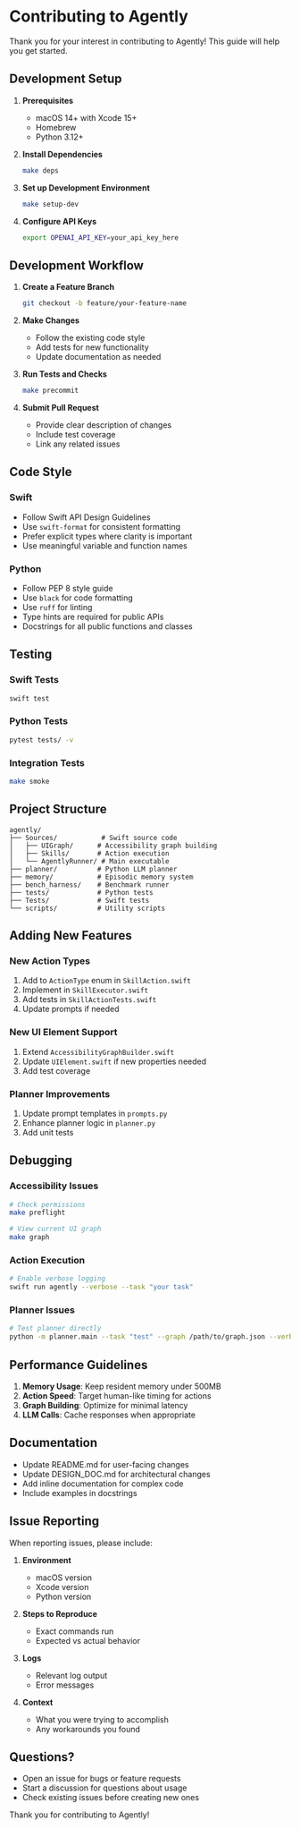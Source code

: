 # Contributing to Agently

Thank you for your interest in contributing to Agently! This guide will help you get started.

## Development Setup

1. **Prerequisites**
   - macOS 14+ with Xcode 15+
   - Homebrew
   - Python 3.12+

2. **Install Dependencies**
   ```bash
   make deps
   ```

3. **Set up Development Environment**
   ```bash
   make setup-dev
   ```

4. **Configure API Keys**
   ```bash
   export OPENAI_API_KEY=your_api_key_here
   ```

## Development Workflow

1. **Create a Feature Branch**
   ```bash
   git checkout -b feature/your-feature-name
   ```

2. **Make Changes**
   - Follow the existing code style
   - Add tests for new functionality
   - Update documentation as needed

3. **Run Tests and Checks**
   ```bash
   make precommit
   ```

4. **Submit Pull Request**
   - Provide clear description of changes
   - Include test coverage
   - Link any related issues

## Code Style

### Swift
- Follow Swift API Design Guidelines
- Use `swift-format` for consistent formatting
- Prefer explicit types where clarity is important
- Use meaningful variable and function names

### Python
- Follow PEP 8 style guide
- Use `black` for code formatting
- Use `ruff` for linting
- Type hints are required for public APIs
- Docstrings for all public functions and classes

## Testing

### Swift Tests
```bash
swift test
```

### Python Tests
```bash
pytest tests/ -v
```

### Integration Tests
```bash
make smoke
```

## Project Structure

```
agently/
├── Sources/           # Swift source code
│   ├── UIGraph/      # Accessibility graph building
│   ├── Skills/       # Action execution
│   └── AgentlyRunner/ # Main executable
├── planner/          # Python LLM planner
├── memory/           # Episodic memory system
├── bench_harness/    # Benchmark runner
├── tests/            # Python tests
├── Tests/            # Swift tests
└── scripts/          # Utility scripts
```

## Adding New Features

### New Action Types
1. Add to `ActionType` enum in `SkillAction.swift`
2. Implement in `SkillExecutor.swift`
3. Add tests in `SkillActionTests.swift`
4. Update prompts if needed

### New UI Element Support
1. Extend `AccessibilityGraphBuilder.swift`
2. Update `UIElement.swift` if new properties needed
3. Add test coverage

### Planner Improvements
1. Update prompt templates in `prompts.py`
2. Enhance planner logic in `planner.py`
3. Add unit tests

## Debugging

### Accessibility Issues
```bash
# Check permissions
make preflight

# View current UI graph
make graph
```

### Action Execution
```bash
# Enable verbose logging
swift run agently --verbose --task "your task"
```

### Planner Issues
```bash
# Test planner directly
python -m planner.main --task "test" --graph /path/to/graph.json --verbose
```

## Performance Guidelines

1. **Memory Usage**: Keep resident memory under 500MB
2. **Action Speed**: Target human-like timing for actions
3. **Graph Building**: Optimize for minimal latency
4. **LLM Calls**: Cache responses when appropriate

## Documentation

- Update README.md for user-facing changes
- Update DESIGN_DOC.md for architectural changes
- Add inline documentation for complex code
- Include examples in docstrings

## Issue Reporting

When reporting issues, please include:

1. **Environment**
   - macOS version
   - Xcode version
   - Python version

2. **Steps to Reproduce**
   - Exact commands run
   - Expected vs actual behavior

3. **Logs**
   - Relevant log output
   - Error messages

4. **Context**
   - What you were trying to accomplish
   - Any workarounds you found

## Questions?

- Open an issue for bugs or feature requests
- Start a discussion for questions about usage
- Check existing issues before creating new ones

Thank you for contributing to Agently!
